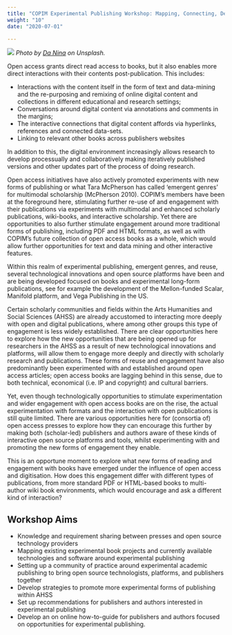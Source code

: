 ```yaml
---
title: "COPIM Experimental Publishing Workshop: Mapping, Connecting, Developing Future Book Imaginaries"
weight: "10"
date: "2020-07-01"

---
```

![](images/da-nina-MBqwXZTfkdA-unsplash-cropped.jpg)
*Photo by [Da Nina](https://unsplash.com/@daninasplash?utm_source=unsplash&utm_medium=referral&utm_content=creditCopyText) on Unsplash.*

Open access grants direct read access to books, but it also enables more direct interactions with their contents post-publication. This includes:

* Interactions with the content itself in the form of text and data-mining and the re-purposing and remixing of online digital content and collections in different educational and research settings;
* Conversations around digital content via annotations and comments in the margins;
*	The interactive connections that digital content affords via hyperlinks, references and connected data-sets.
* Linking to relevant other books across publishers websites

In addition to this, the digital environment increasingly allows research to develop processually and collaboratively making iteratively published versions and other updates part of the process of doing research.

Open access initiatives have also actively promoted experiments with new forms of publishing or what Tara McPherson has called ‘emergent genres’ for multimodal scholarship (McPherson 2010). COPIM’s members have been at the foreground here, stimulating further re-use of and engagement with their publications via experiments with multimodal and enhanced scholarly publications, wiki-books, and interactive scholarship. Yet there are opportunities to also further stimulate engagement around more traditional forms of publishing, including PDF and HTML formats, as well as with COPIM’s future collection of open access books as a whole, which would allow further opportunities for text and data mining and other interactive features.

Within this realm of experimental publishing, emergent genres, and reuse, several technological innovations and open source platforms have been and are being developed focused on books and experimental long-form publications, see for example the development of the Mellon-funded Scalar, Manifold platform, and Vega Publishing in the US.

Certain scholarly communities and fields within the Arts Humanities and Social Sciences (AHSS) are already accustomed to interacting more deeply with open and digital publications, where among other groups this type of engagement is less widely established. There are clear opportunities here to explore how the new opportunities that are being opened up for researchers in the AHSS as a result of new technological innovations and platforms, will allow them to engage more deeply and directly with scholarly research and publications. These forms of reuse and engagement have also predominantly been experimented with and established around open access articles; open access books are lagging behind in this sense, due to both technical, economical (i.e. IP and copyright) and cultural barriers.

Yet, even though technologically opportunities to stimulate experimentation and wider engagement with open access books are on the rise, the actual experimentation with formats and the interaction with open publications is still quite limited. There are various opportunities here for (consortia of) open access presses to explore how they can encourage this further by making both (scholar-led) publishers and authors aware of these kinds of interactive open source platforms and tools, whilst experimenting with and promoting the new forms of engagement they enable.

This is an opportune moment to explore what new forms of reading and engagement with books have emerged under the influence of open access and digitisation. How does this engagement differ with different types of publications, from more standard PDF or HTML-based books to multi-author wiki book environments, which would encourage and ask a different kind of interaction?

## Workshop Aims

- Knowledge and requirement sharing between presses and open source technology providers
- Mapping existing experimental book projects and currently available technologies and software around experimental publishing
- Setting up a community of practice around experimental academic publishing to bring open source technologists, platforms, and publishers together
- Develop strategies to promote more experimental forms of publishing within AHSS
- Set up recommendations for publishers and authors interested in experimental publishing
- Develop an on online how-to-guide for publishers and authors focused on opportunities for experimental publishing.
